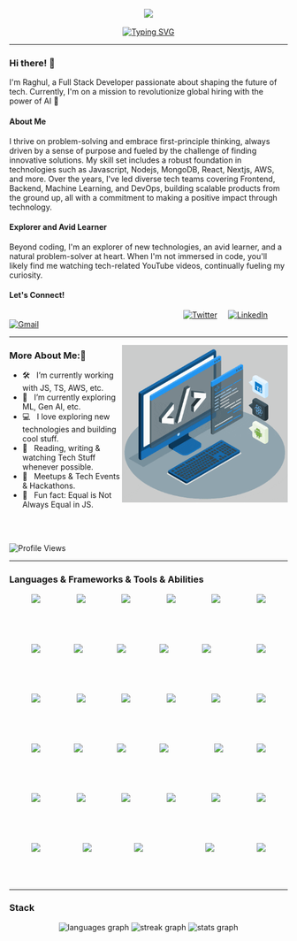 <p align="center">
  <img src="https://user-images.githubusercontent.com/74038190/213910845-af37a709-8995-40d6-be59-724526e3c3d7.gif" width="900">
</p>

<div align="center">
    <a href="https://git.io/typing-svg">
        <img src="https://readme-typing-svg.demolab.com?font=Fira+Code&size=35&pause=1000&center=true&vCenter=true&random=false&width=440&height=60&lines=%F0%9F%91%8B+Hi+I+am+Raghul;Full+Stack+Developer;Nice+to+meet+you" alt="Typing SVG" />
    </a>
</div>

<hr>

### Hi there! 👋

I'm Raghul, a Full Stack Developer passionate about shaping the future of tech. Currently, I'm on a mission to revolutionize global hiring with the power of AI 🚀

#### About Me

I thrive on problem-solving and embrace first-principle thinking, always driven by a sense of purpose and fueled by the challenge of finding innovative solutions. My skill set includes a robust foundation in technologies such as Javascript, Nodejs, MongoDB, React, Nextjs, AWS, and more. Over the years, I've led diverse tech teams covering Frontend, Backend, Machine Learning, and DevOps, building scalable products from the ground up, all with a commitment to making a positive impact through technology.

#### Explorer and Avid Learner

Beyond coding, I'm an explorer of new technologies, an avid learner, and a natural problem-solver at heart. When I'm not immersed in code, you'll likely find me watching tech-related YouTube videos, continually fueling my curiosity.

#### Let's Connect!

 &nbsp;&nbsp;&nbsp; &nbsp;&nbsp;&nbsp;  &nbsp;&nbsp;&nbsp;  &nbsp;&nbsp;&nbsp;  &nbsp;&nbsp;&nbsp;  &nbsp;&nbsp;&nbsp;  &nbsp;&nbsp;&nbsp;   &nbsp;&nbsp;&nbsp;  &nbsp;&nbsp;&nbsp; &nbsp;&nbsp;&nbsp;  &nbsp;&nbsp;&nbsp;  &nbsp;&nbsp;&nbsp;  &nbsp;&nbsp;&nbsp;  &nbsp;&nbsp;&nbsp;  &nbsp;&nbsp;&nbsp;  &nbsp;&nbsp;&nbsp;  &nbsp;&nbsp;&nbsp;  &nbsp;&nbsp;&nbsp;  &nbsp;&nbsp;&nbsp;  &nbsp;&nbsp;&nbsp;  [![Twitter](https://img.shields.io/badge/Twitter-%231DA1F2.svg?style=for-the-badge&logo=Twitter&logoColor=white)](https://twitter.com/Raghul195308221) &nbsp;&nbsp;&nbsp;  [![LinkedIn](https://img.shields.io/badge/linkedin-%230077B5.svg?style=for-the-badge&logo=linkedin&logoColor=white)](https://www.linkedin.com/in/raghul-backend-architect) &nbsp;&nbsp;&nbsp; [![Gmail](https://img.shields.io/badge/Gmail-D14836?style=for-the-badge&logo=gmail&logoColor=white)](mailto:raghulraghul111@gmail.com)


<hr>

<img align="right" alt="GIF" src="https://github.com/Ramraghul/Ramraghul/blob/main/techstack.gif" width="300px"/>
  
### More About Me:🧐

- 🛠 &nbsp; I’m currently working with JS, TS, AWS, etc.
- 🚀 &nbsp; I’m currently exploring ML, Gen AI, etc.
- 💻 &nbsp; I love exploring new technologies and building cool stuff.
- 📰 &nbsp; Reading, writing & watching Tech Stuff whenever possible.
- 🍕 &nbsp; Meetups & Tech Events & Hackathons.
- 👾 &nbsp; Fun fact: Equal is Not Always Equal in JS.
<br>
<br>

![Profile Views](https://komarev.com/ghpvc/?username=Ramraghul&color=green)


<hr>

### Languages & Frameworks & Tools & Abilities

<p style="display: flex; justify-content: space-between; flex-wrap: wrap; gap: 20px; padding: 0 20px;">
  
 <img height="70" src="https://user-images.githubusercontent.com/25181517/192158954-f88b5814-d510-4564-b285-dff7d6400dad.png" style=" padding: 0 20px;">
  <img height="70" src="https://user-images.githubusercontent.com/25181517/183898674-75a4a1b1-f960-4ea9-abcb-637170a00a75.png" style=" padding: 0 20px;"> 
   <img height="70" src="https://user-images.githubusercontent.com/25181517/183898054-b3d693d4-dafb-4808-a509-bab54cf5de34.png" style=" padding: 0 20px;"> 
  <img height="70" src="https://user-images.githubusercontent.com/25181517/202896760-337261ed-ee92-4979-84c4-d4b829c7355d.png" style=" padding: 0 20px;">
  <img height="70" src="https://user-images.githubusercontent.com/25181517/189716630-fe6c084c-6c66-43af-aa49-64c8aea4a5c2.png" style=" padding: 0 20px;"> 
  <img height="70" src="https://user-images.githubusercontent.com/25181517/117447155-6a868a00-af3d-11eb-9cfe-245df15c9f3f.png" style=" padding: 0 20px;">
  <img height="70" src="https://user-images.githubusercontent.com/25181517/183890598-19a0ac2d-e88a-4005-a8df-1ee36782fde1.png" style=" padding: 0 20px;">
  <img height="70" src="https://user-images.githubusercontent.com/25181517/183897015-94a058a6-b86e-4e42-a37f-bf92061753e5.png" style=" padding: 0 20px;">
  <img height="70" src="https://user-images.githubusercontent.com/25181517/187896150-cc1dcb12-d490-445c-8e4d-1275cd2388d6.png" style=" padding: 0 20px;">
  <img height="70" src="https://user-images.githubusercontent.com/25181517/183859966-a3462d8d-1bc7-4880-b353-e2cbed900ed6.png" style=" padding: 0 20px;">
  <img height="70" src="https://user-images.githubusercontent.com/25181517/183568594-85e280a7-0d7e-4d1a-9028-c8c2209e073c.png" style=" padding: 0 20px;"> 
    <br>
  <img height="70" src="https://user-images.githubusercontent.com/25181517/192107858-fe19f043-c502-4009-8c47-476fc89718ad.png" style=" padding: 0 20px;">
  <img height="70" src="https://user-images.githubusercontent.com/25181517/192107860-9a9f0894-0e34-4ab3-964d-6297ee4c00e9.png" style=" padding: 0 20px;">
  <img height="70" src="https://user-images.githubusercontent.com/25181517/183896128-ec99105a-ec1a-4d85-b08b-1aa1620b2046.png" style=" padding: 0 20px;">
  <img height="70" src="https://user-images.githubusercontent.com/25181517/117208740-bfb78400-adf5-11eb-97bb-09072b6bedfc.png" style=" padding: 0 20px;">
  <img height="70" src="https://user-images.githubusercontent.com/25181517/182884177-d48a8579-2cd0-447a-b9a6-ffc7cb02560e.png" style=" padding: 0 20px;">
  <img height="70" src="https://user-images.githubusercontent.com/25181517/187955005-f4ca6f1a-e727-497b-b81b-93fb9726268e.png" style=" padding: 0 20px;">
  <img height="70" src="https://user-images.githubusercontent.com/25181517/201476630-f47cfff6-fdee-4ee1-9092-1793b71b1ca3.png" style=" padding: 0 20px;">
  <img height="70" src="https://user-images.githubusercontent.com/25181517/201476472-d2f5f644-cfc9-43e5-96d3-c8f40f18b5cb.png" style=" padding: 0 20px;">
   <img height="70" src="https://user-images.githubusercontent.com/25181517/182884894-d3fa6ee0-f2b4-4960-9961-64740f533f2a.png" style=" padding: 0 20px;">
   <img height="70" src="https://user-images.githubusercontent.com/25181517/183345125-9a7cd2e6-6ad6-436f-8490-44c903bef84c.png" style=" padding: 0 20px;">
   <img height="70" src="https://user-images.githubusercontent.com/25181517/182534006-037f08b5-8e7b-4e5f-96b6-5d2a5558fa85.png" style=" padding: 0 20px;">
     <br>
   <img height="70" src="https://user-images.githubusercontent.com/25181517/183896132-54262f2e-6d98-41e3-8888-e40ab5a17326.png" style=" padding: 0 20px;"> 
   <img height="70" src="https://user-images.githubusercontent.com/25181517/186884153-99edc188-e4aa-4c84-91b0-e2df260ebc33.png" style=" padding: 0 20px;">
   <img height="70" src="https://user-images.githubusercontent.com/25181517/186884159-4b5e122b-95de-4a32-b10b-7f6fdffa4c5a.png" style=" padding: 0 20px;">
   <img height="70" src="https://user-images.githubusercontent.com/25181517/186884153-99edc188-e4aa-4c84-91b0-e2df260ebc33.png" style=" padding: 0 20px;">
   <img height="70" src="https://user-images.githubusercontent.com/25181517/192108372-f71d70ac-7ae6-4c0d-8395-51d8870c2ef0.png" style=" padding: 0 20px;">
   <img height="70" src="https://user-images.githubusercontent.com/25181517/117269608-b7dcfb80-ae58-11eb-8e66-6cc8753553f0.png" style=" padding: 0 20px;">
   <img height="70" src="https://user-images.githubusercontent.com/25181517/192108374-8da61ba1-99ec-41d7-80b8-fb2f7c0a4948.png" style=" padding: 0 20px;">
   <img height="70" src="https://user-images.githubusercontent.com/25181517/192108376-c675d39b-90f6-4073-bde6-5a9291644657.png" style=" padding: 0 20px;">
   <img height="70" src="https://user-images.githubusercontent.com/25181517/192108895-20dc3343-43e3-4a54-a90e-13a4abbc57b9.png" style=" padding: 0 20px;"> 
   <img height="70" src="https://user-images.githubusercontent.com/25181517/192108891-d86b6220-e232-423a-bf5f-90903e6887c3.png" style=" padding: 0 20px;">
   <img height="70" src="https://user-images.githubusercontent.com/25181517/192109061-e138ca71-337c-4019-8d42-4792fdaa7128.png" style=" padding: 0 20px;">
     <br>
  <img height="70" src="https://user-images.githubusercontent.com/25181517/121401671-49102800-c959-11eb-9f6f-74d49a5e1774.png" style=" padding: 0 20px;">
  <img height="70" src="https://user-images.githubusercontent.com/25181517/183049794-a3dfaddd-22ee-4ffe-b0b4-549ccd4879f9.png" style=" padding: 0 20px;">
  
</p>

<hr>

### Stack

<div align="center">
  <img src="https://github-readme-stats.vercel.app/api/top-langs?username=Ramraghul&locale=en&hide_title=false&layout=compact&card_width=320&langs_count=5&theme=blue-green&hide_border=false&order=2" height="150" alt="languages graph"  />
  <img src="https://streak-stats.demolab.com?user=Ramraghul&locale=en&mode=daily&theme=blue-green&hide_border=false&border_radius=5&order=3" height="150" alt="streak graph"  />
  <img src="https://github-readme-stats.vercel.app/api?username=Ramraghul&hide_title=false&hide_rank=true&show_icons=true&include_all_commits=true&count_private=true&disable_animations=false&theme=blue-green&locale=en&hide_border=false&order=1" height="150" alt="stats graph"  />
</div>

